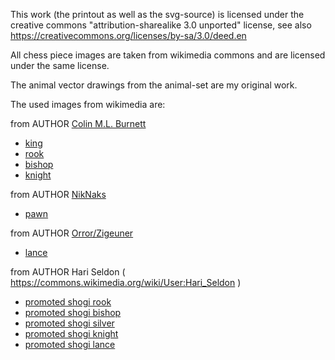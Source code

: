 This work (the printout as well as the svg-source) is licensed under the
creative commons "attribution-sharealike 3.0 unported" license,
see also https://creativecommons.org/licenses/by-sa/3.0/deed.en


All chess piece images are taken from wikimedia commons and are licensed under the
same license.

The animal vector drawings from the animal-set are my original work.

The used images from wikimedia are:

from AUTHOR [Colin M.L. Burnett](https://en.wikipedia.org/wiki/User:Cburnett)
* [king](https://commons.wikimedia.org/wiki/File:Chess_kdt45.svg)
* [rook](https://commons.wikimedia.org/wiki/File:Chess_rdt45.svg)
* [bishop](https://commons.wikimedia.org/wiki/File:Chess_bdt45.svg)
* [knight](https://commons.wikimedia.org/wiki/File:Chess_ndt45.svg)

from AUTHOR [NikNaks](https://commons.wikimedia.org/wiki/User:NikNaks)
* [pawn](https://commons.wikimedia.org/wiki/File:Chess_pClt26.svg)


from AUTHOR [Orror/Zigeuner](https://commons.wikimedia.org/wiki/User:Zigeuner)
* [lance](https://commons.wikimedia.org/wiki/File:Meuble_h\%C3\%A9raldique_Fer_de_lance.svg)


from AUTHOR Hari Seldon ( https://commons.wikimedia.org/wiki/User:Hari_Seldon )
* [promoted shogi rook](https://en.wikipedia.org/wiki/File:Shogi_ryuo\(svg\).svg)
* [promoted shogi bishop](https://commons.wikimedia.org/wiki/File:Shogi_ryuma\(svg\).svg)
* [promoted shogi silver](https://commons.wikimedia.org/wiki/File:Shogi_narigin\(svg\).svg)
* [promoted shogi knight](https://commons.wikimedia.org/wiki/File:Shogi_narikei\(svg\).svg)
* [promoted shogi lance](https://commons.wikimedia.org/wiki/File:Shogi_narikyo\(svg\).svg)
